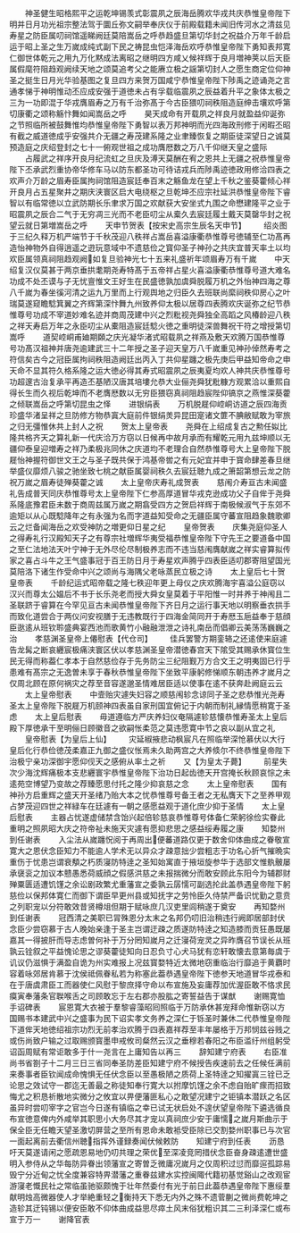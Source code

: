 <!-- { "loadSidebar": true } -->
　　神圣健生昭格熙平之运乾坤锡羡式彰震夙之辰海岳腾欢华戎共庆恭惟皇帝陛下明并日月功光祖宗整法驾于圜丘弥文嗣举奉庆仪于前殿载籍未闻旧传河水之清兹见寿星之防臣属叨祠馆遥睇阙廷莫陪嵩岳之呼恭趋盛旦第切华封之祝益介万年千龄启运于昭上圣之生万嵗成纯式副下民之祷昆虫恺泽海岳欢呼恭惟皇帝陛下勇知表邦寛仁御世体乾元之用九万化黙成法离昭之继明四方咸乂候祥辉于良月増神荚以后天臣属假麾符阻趋观阙续天地之颂莫追考父之能赓立极之謡第切封人之愿生商定位仰神圣之挺生日月光华验基图之复旦四方来贺万国咸宁恭惟皇帝陛下陟禹之迹诵尧之言通孝悌于神明惟动丕应成安强于道徳未占有孚载临震夙之辰益着升平之象体太极之三为一功即混于华戎膺眉寿之万有千治弥髙于今古臣猥叨祠秩阻造庭绅击壤欢呼第切康衢之颂称觞忭舞如闻嵩岳之呼
　　昊天成命有开载夙之祥良月就盈益仰诞弥之节照临所被鼓舞惟均恭惟皇帝陛下勇智以表万邦神明而光四海政刑修于闲暇丕昭有截之威道徳成乎安强共介无疆之寿茂建系隆之业聿臻恢复之期臣徒深望日之诚莫预造庭之庆绍登封之七十一俯观世祖之成功膺厯数之万八千仰继天皇之盛际
　　占履武之祥序开良月纪流虹之旦庆及溥天莫酬在宥之恩共上无疆之祝恭惟皇帝陛下丕承武烈重协帝华修车马以防东都圣功可待诘戎兵而陟禹迹徳政用修洽四表之欢声介万龄之眉寿臣属拘祠馆阻造宸廷奉百末之觞鱼龙在望上千秋之鉴葵藿倾心祥开良月占五星聚井之期庆浃寰区启大电绕枢之旦乾坤丕应宗社延洪恭惟皇帝陛下睿智以有临常徳以立武防期长乐聿求万国之欢献获大安坐式九围之命懋建隆平之业于昭震夙之辰合二气于无穷凋三光而不老臣叨尘从槖久去宸廷履土戴天莫罄华封之祝望云就日第増嵩岳之呼
　　天申节贺表【按宋史高宗生辰名天申节】
　　绍炎图于三纪久释万机严端节于千秋茂迎八秩祥占嵩岳喜溢康衢恭惟尊号徳辅至仁功髙再造怡神物外自得逍遥之逰玩意域中不遗慈俭之寳仰圣子神孙之共庆宜普天率土以均欢臣属领真祠阻趋观阙如复旦验神光七十五来礼盛祈年颂眉寿万有千嵗
　　中天绍复汉仪莫甚于两京垂拱耄期尧寿特髙于五帝祥占星火喜溢康衢恭惟尊号道大难名功成不处丕谟与子无忧亶惟文王好生在民盛徳孰加虞舜脱履万机之外怡神四海之尊八千嵗为春坐徯河清之运九万里而上行观舆地之归臣久去班联尚縻祠秩仰房心之叶瑞莫遂窥瞻騐箕翼之齐辉第深忭舞九州致养仰太极以居尊四表腾欢庆诞弥之纪节恭惟尊号功成不宰道妙难名迹并商周茂建中兴之烈粃视尧舜独全高蹈之风椿龄迎八秩之祥天寿启万年之永臣叨尘从橐阻造宸廷騐火徳之重明徒深兽舞祝干符之增授第切嵩呼
　　道契崆峒甫廸期頥之庆光凝华渚式昭载夙之祥燕及敷天欢腾万国恭惟尊号功髙汉祖神并唐尧逾建武三十二年授之圣子迎天皇万八千嵗重见神孙倬然寿考之符信矣古今之冠臣属拘祠秩阻造阙廷出丙入丁共仰星躔之极先庚后甲益知帝命之申天命不显其符久格系隆之运大徳必得其寿式昭震夙之辰夷夏均欢人神共庆恭惟尊号功超邃古治复承平再造丕基陋汉唐其培塿允恭大业俪尧舜犹粃糠方观累洽以重熙自得长生而久视后乾坤而不老膺厯数以无穷臣猥窃真祠阻趋宸陛仰镐京之燕惟深葵藿之倾联嵩岳之呼第切昆虫之怿
　　进银绢表
　　万机脱屣仰崆峒访道之辰四海贡珍盛华渚呈祥之旦防修方物恭寘大庭前件银绢羙异昆田寔诸文篚不腆敝赋敢为宰旅之归无彊惟休共上封人之祝
　　贺太上皇帝表
　　尧舜在上绍成复古之勲任姒比隆共格齐天之算礼新一代庆洽万方窃以日候再中故月承而有耀乾元用九兹坤顺以无疆仰泰皇迎増寿之祥乃柔极兆同休之庆道均不老理合自然恭惟尊号大上皇帝陛下脱屣怡神握符御世文王之与圣子既共保于鸿基帝喾之有元妃宜并申于寳命肆差春旦继举盛仪靡烦八骏之驰坐致七桃之献臣属婴祠秩久去宸廷聴九成之箫韶第想云龙之防祝万嵗之眉寿徒殚葵藿之诚
　　太上皇帝庆寿礼成贺表
　　慈闱介寿亘古未闻盛礼告成普天同庆恭惟尊号太上皇帝陛下仁参高厚道冒华戎克逊成功父子自侔于尧舜系隆底豫君臣未数于商周兹属万嵗之期翕受四方之贺启祥辉于南极候淑气于东郊不逾矩以从心既騐降年之有永强为名而字道益知受命之无疆臣属守蕃宣阻趋象魏歌卿云之烂备闻海岳之欢受神防之増更仰日星之纪
　　皇帝贺表
　　庆集尧庭仰圣人之得寿礼行汉殿知天子之有尊宗社増辉华夷受福恭惟皇帝陛下守先王之要道备中国之至仁法地法天叶宁神于无外尽伦尽制极养志而不违当慈闱膺献嵗之祥实睿算拟传家之喜占斗牛之王气盛事冠于百王防日月于寿星欢声腾乎四表臣适叨郡寄阻望国光莫陪洛下诸生作受命中兴之颂尚与海隅父老咏蒸民立极之诗
　　太上皇后七十贺皇帝表
　　千龄纪运式昭帝载之隆七秩迎年更上母仪之庆欢腾海宇喜溢公庭窃以汉兴而尊太公媪后不书于长乐尧老而授大舜女皇莫着于平阳惟一时并养于神闱且二圣联跻于睿算在今罕见亘古未闻恭惟皇帝陛下齐日月之运行事天地以明察垂衣拱手而致化道尝合于两仪问安视膳于无违教既行于四海金简同开于寿厯玉巵益奉于慈顔臣逖逺从班钦聆盛典宴西池而歌黄竹小融融泄泄之诗礼南岳而倡卿云美荡荡巍巍之治
　　孝慈渊圣皇帝上僊慰表【代仓司】
　　佳兵罢警方期銮辂之还逺使来庭遽告龙髯之断哀纒宸极痛浃寰区伏以孝慈渊圣皇帝潜徳春宫天下隂受其赐承休寳位生民无得而称葢仁孝本于自然慈俭存于先务防尘三纪阻觐万方合文王之明夷固已行乎患难有髙宗之无逸曽未享于春秋恭惟皇帝陛下坐致平康躬修悌顺东朝违养才嵗月之仅周北顾在原何祸灾之荐至音容遂邈圣情难居臣适以使事在逺不获奔赴阙庭云云
　　太上皇帝慰表
　　中壸贻灾遽失妇容之顺慈闱轸念谅同子圣之悲恭惟光尧寿圣太上皇帝陛下脱屣万机颐神四表虽自家刑国宜俯记于内朝而制礼縁情愿稍寛于圣虑
　　太上皇后慰表
　　毋道遵临方严庆养妇仪奄隔遽轸慈懐恭惟寿圣太上皇后殿下厚徳承干至明俪日顾徽音之欲嗣怅柔范之莫违愿寛中节之哀以副从宜之礼
　　皇帝慰表【为皇后上仙】
　　灾延椒掖悲动枫宸凡在照临举深怆慕伏以大行皇后化行恭俭徳茂柔嘉正九御之盛仪怅焉未久助两宫之大养倐尔不终恭惟皇帝陛下治极宁亲功深御宇愿仰伣天之感俯从率土之祈
　　又【为皇太子薨】
　　前星失次少海沈辉痛极本支悲纒寰宇恭惟皇帝陛下治功日起齿徳天开宫掩长秋顾哀悰之未逺苑空博望乃变故之荐臻愿思付托之隆少抑哀慈之念
　　太上皇帝慰表
　　国有神孙方启重辉之盛天开圣绪乃贻大本之忧恭惟尊号备王者之无私膺天下之至养甲观占梦茂迎四世之祥緑车在廷遽有一朝之感愿益观于道化庶少抑于圣情
　　太上皇后慰表
　　主器占忧遂虚储禁含饴兴起倍轸慈哀恭惟尊号体备仁荣躬徐俭实眷此重明之照夙昭大庆之符帝祉未施天灾遽有愿抑悲思之感益绥寿履之康
　　知婺州到任谢表
　　入尘法从嵗躔怳阅于再周出便蕃道路仅更于数舍仰体曲成之眷敬宣寛大之恩伏念臣知力不能逾人学术无以异众才疎意拙少尝粗志于功名心折气摧晩实重伤于忧患岂谓衰頺之朽质寖防特逹之圣知始寓直于掖垣旋参华于选部文惟骫骳屡承襃衮之加议本戆愚悉荷威顔之假感洪慈之未报揣微分而敢安顾此东阳今为辅郡财殚粟匮适遭饥馑之余讼剧政繁尤重藩宣之委孰云孱懦可副选抡此盖恭遇皇帝陛下躬慈俭以保邦体寛仁而御下谓臣早更州县或知抚字之劳怜臣久侍禁严备识忧勤之意贲之列职宠以分符敢效昔贤樽俎但期于赋咏庶几汉吏里闾稍遂于奠安
　　再知婺州到任谢表
　　冠西清之美职已冐殊恩分太末之名邦仍叨旧治稍违行阙即居部封伏念臣少尝窃慕于古人晚始亲逢于圣主岂谓迂疎之质遂防特逹之知造膝而贡狂愚既屡嘉其一得披肝而导志虑曽何补于万分罔知嵗月之迁寖荷宠灵之异昨膺召节误长从班孰云铨叙之平益愧论思之谬葵藿徒知向日忍负寸心犬马犹有恋轩敢懐去意第毎虞于讥议仍滋惧于满盈自诡为州实难报上况兹寳婺特近太微地窃重临治行靡追于黄覇时容着咏郊居肯慕于沈侯祗佩眷私若为称塞此葢恭遇皇帝陛下徳参天地道冒华戎泰和在于唐虞肃臣工而器使仁风慰于黎庶择守命以布宣施及妄庸荐加优渥臣敢不恪求民瘼寅奉藩条官聫喉舌之司顾敢忘于左右郡亦股肱之寄誓益告于谋猷
　　谢赐寛恤手诏碑表
　　宸恩寛大衣被于羣黎睿藻昭囘照临于万防承休甚宠拜命惟新窃以方国赐书本建武中兴之盛事为民下诏实孝文务养之深仁于铄圣时兼休二代恭惟皇帝陛下道侔天地徳绍祖宗功烈无前孝治欢腾于四表嘉祥荐至丰年屡格于万邦悯兹谷贱之或伤尚致户输之过取赐颁寳墨申戒攸司粲然云汉之垂穆若春阳之布臣滥纡州组躬受诏函周赋有常讵敢多于什一尧言在上庸知告以再三
　　辞知建宁府表
　　右臣准尚书省劄子十二月三日三省同奉圣防差臣知建宁府不候授告疾速前去之任候任满前来奏事者臣钦闻成命愧惧无任伏念臣以至愚极陋之质荷上圣特逹之知擢寘三铨已乏论思之效试守一郡迄无善最之称徒知奉行寛大以拊摩饥馑之余不虑自贻旷瘝而招致悔尤之积恳祈散地实微分之攸宜以畀便藩匪私心之敢望况建宁之钜镇本潜跃之名区虽异时尝叨宰字之官岂今日遂有镇临之幸已试无状启处不遑伏望皇帝陛下遴选循良布宣徳意俾内外咸举其职思小大务尽其才宠以真祠庶少安于庸懦之嵗月斯曲示于保全臣无任瞻天望圣激切屏营之至所有恩命未敢袛受臣除已交割婺州职事已与次官一面起离前去衢信州聴指挥外谨録奏闻伏候敕防
　　知建宁府到任表
　　沥恳吁天莫遂请闲之愿疏恩易地仍叨共理之荣优至深凌竞罔措伏念臣奋身疎逺遭世盛明入参侍从之华每防异眷出领藩宣之寄曽乏微庸况嵗月之仅周积过愆而靡逭孤踪易毁宁分近甸之忧全度兼容特畀潜藩之重眷兹建水实控闽陬代籍初基觉谿山之改观宦游寖老慨民社之常临虽驰驱颇愧于壮年然委付有光于前日此葢恭遇皇帝陛下惠绥羣献明烛高微器使人才举絶重轻之衡持天下悉无内外之殊不遗菅蒯之微尚费乾坤之造轸其迂钝锡以便安臣敢不仰体曲成益思尽瘁土风末俗犹粗识其二三利泽深仁或布宣于万一
　　谢降官表
